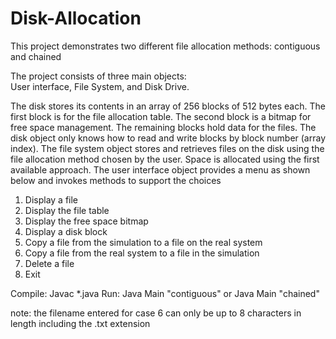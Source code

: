# Disk-Allocation
This project demonstrates two different file allocation methods: contiguous and chained

The project consists of three main objects:  
User interface, File System, and Disk Drive.

The disk stores its contents in an array of 256 blocks of 512 bytes each. The first block is for the file allocation table. The second block is a bitmap for free space management.  The remaining blocks hold data for the files. The disk object only knows how to read and write blocks by block number (array index).  The file system object stores and retrieves files on the disk using the file allocation method chosen by the user. Space is allocated using the first available approach.  The user interface object provides a menu as shown below and invokes methods to support the choices  

 1) Display a file  
 2) Display the file table  
 3) Display the free space bitmap  
 4) Display a disk block  
 5) Copy a file from the simulation to a file on the real system  
 6) Copy a file from the real system to a file in the simulation  
 7) Delete a file  
 8) Exit  

Compile: Javac *.java
Run:  Java Main "contiguous"  or Java Main "chained"

note: 
the filename entered for case 6 can only be up to 8 characters in length including the .txt extension 

